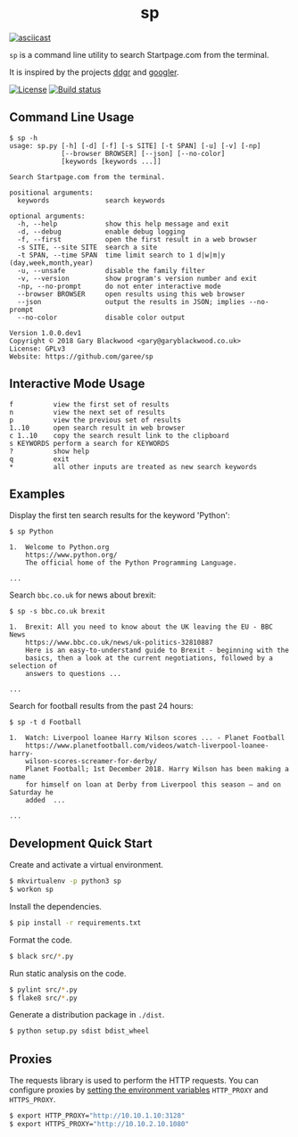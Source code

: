 <h1 align="center">sp</h1>

[![asciicast](https://asciinema.org/a/215338.svg)](https://asciinema.org/a/215338)

`sp` is a command line utility to search Startpage.com from the terminal.

It is  inspired by the projects [ddgr](https://github.com/jarun/ddgr) and [googler](https://github.com/jarun/googler).

<a href="https://github.com/garee/sp/blob/master/LICENSE"><img src="https://img.shields.io/github/license/garee/sp.svg" alt="License" /></a> <a href="https://travis-ci.org/Garee/sp"><img src="https://travis-ci.org/Garee/sp.svg?branch=master" alt="Build status"></a>

## Command Line Usage

```
$ sp -h
usage: sp.py [-h] [-d] [-f] [-s SITE] [-t SPAN] [-u] [-v] [-np]
             [--browser BROWSER] [--json] [--no-color]
             [keywords [keywords ...]]

Search Startpage.com from the terminal.

positional arguments:
  keywords              search keywords

optional arguments:
  -h, --help            show this help message and exit
  -d, --debug           enable debug logging
  -f, --first           open the first result in a web browser
  -s SITE, --site SITE  search a site
  -t SPAN, --time SPAN  time limit search to 1 d|w|m|y (day,week,month,year)
  -u, --unsafe          disable the family filter
  -v, --version         show program's version number and exit
  -np, --no-prompt      do not enter interactive mode
  --browser BROWSER     open results using this web browser
  --json                output the results in JSON; implies --no-prompt
  --no-color            disable color output

Version 1.0.0.dev1
Copyright © 2018 Gary Blackwood <gary@garyblackwood.co.uk>
License: GPLv3
Website: https://github.com/garee/sp
```

## Interactive Mode Usage

```
f          view the first set of results
n          view the next set of results
p          view the previous set of results
1..10      open search result in web browser
c 1..10    copy the search result link to the clipboard
s KEYWORDS perform a search for KEYWORDS
?          show help
q          exit
*          all other inputs are treated as new search keywords
```

## Examples

Display the first ten search results for the keyword 'Python':
```
$ sp Python

1.  Welcome to Python.org
    https://www.python.org/
    The official home of the Python Programming Language.

...
```

Search `bbc.co.uk` for news about brexit:
```
$ sp -s bbc.co.uk brexit

1.  Brexit: All you need to know about the UK leaving the EU - BBC News
    https://www.bbc.co.uk/news/uk-politics-32810887
    Here is an easy-to-understand guide to Brexit - beginning with the
    basics, then a look at the current negotiations, followed by a selection of
    answers to questions ...

...
```

Search for football results from the past 24 hours:
```
$ sp -t d Football

1.  Watch: Liverpool loanee Harry Wilson scores ... - Planet Football
    https://www.planetfootball.com/videos/watch-liverpool-loanee-harry-
    wilson-scores-screamer-for-derby/
    Planet Football; 1st December 2018. Harry Wilson has been making a name
    for himself on loan at Derby from Liverpool this season – and on Saturday he
    added  ...

...
```

## Development Quick Start

Create and activate a virtual environment.
```sh
$ mkvirtualenv -p python3 sp
$ workon sp
```

Install the dependencies.

```sh
$ pip install -r requirements.txt
```

Format the code.

```sh
$ black src/*.py
```

Run static analysis on the code.

```sh
$ pylint src/*.py
$ flake8 src/*.py
```

Generate a distribution package in `./dist`.

```sh
$ python setup.py sdist bdist_wheel
```

## Proxies

The requests library is used to perform the HTTP requests. You can configure proxies by [setting the environment variables](http://docs.python-requests.org/en/master/user/advanced/#proxies) `HTTP_PROXY` and `HTTPS_PROXY`.

```sh
$ export HTTP_PROXY="http://10.10.1.10:3128"
$ export HTTPS_PROXY="http://10.10.2.10.1080"
```
